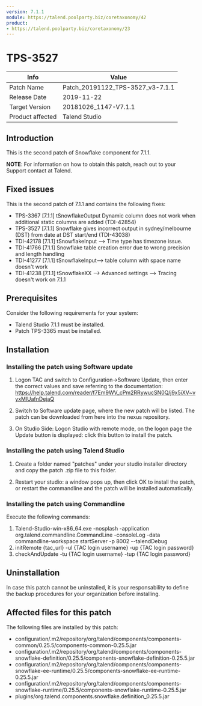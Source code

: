 ```yaml
---
version: 7.1.1
module: https://talend.poolparty.biz/coretaxonomy/42
product:
- https://talend.poolparty.biz/coretaxonomy/23
---
```


# TPS-3527 <!-- mandatory -->

| Info             | Value |
| ---------------- | ---------------- |
| Patch Name       | Patch\_20191122\_TPS-3527\_v3-7.1.1 |
| Release Date     | 2019-11-22 |
| Target Version   | 20181026\_1147-V7.1.1 |
| Product affected | Talend Studio |

## Introduction <!-- mandatory -->

This is the second patch of Snowflake component for 7.1.1.

**NOTE**: For information on how to obtain this patch, reach out to your Support contact at Talend.

## Fixed issues <!-- mandatory -->

This is the second patch of 7.1.1 and contains the following fixes:

- TPS-3367 [7.1.1] tSnowflakeOutput Dynamic column does not work when additional static columns are added (TDI-42854)
- TPS-3527 [7.1.1] Snowflake gives incorrect output in sydney/melbourne (DST) from date at DST start/end (TDI-43038)
- TDI-42178 [7.1.1] tSnowflakeInput --> Time type has timezone issue.
- TDI-41766 [7.1.1] Snowflake table creation error due to wrong precision and length handling
- TDI-41277 [7.1.1] tSnowflakeInput--> table column with space name doesn't work
- TDI-41238 [7.1.1] tSnowflakeXX --> Advanced settings --> Tracing doesn't work on 7.1.1

## Prerequisites <!-- mandatory -->

Consider the following requirements for your system:

- Talend Studio 7.1.1 must be installed.
- Patch TPS-3365 must be installed.

## Installation <!-- mandatory -->

<!--
- Detailed installation steps for the customer.
- If any files need to be backed up before installation, it should be mentioned in this section.
- Two scenarios need to be considered for the installation:
 1. The customer has not yet installed any patch before => provide instructions for this
 2. The customer had installed one previous cumulative patch => provide instructions for this
-->
### Installing the patch using Software update <!-- if applicable -->

1) Logon TAC and switch to Configuration->Software Update, then enter the correct values and save referring to the documentation: https://help.talend.com/reader/f7Em9WV_cPm2RRywucSN0Q/j9x5iXV~vyxMlUafnDejaQ

2) Switch to Software update page, where the new patch will be listed. The patch can be downloaded from here into the nexus repository.

3) On Studio Side: Logon Studio with remote mode, on the logon page the Update button is displayed: click this button to install the patch.

### Installing the patch using Talend Studio <!-- if applicable -->

1) Create a folder named "patches" under your studio installer directory and copy the patch .zip file to this folder.

2) Restart your studio: a window pops up, then click OK to install the patch, or restart the commandline and the patch will be installed automatically.

### Installing the patch using Commandline <!-- if applicable -->

Execute the following commands:

1. Talend-Studio-win-x86_64.exe -nosplash -application org.talend.commandline.CommandLine -consoleLog -data commandline-workspace startServer -p 8002 --talendDebug
2. initRemote {tac_url} -ul {TAC login username} -up {TAC login password}
3. checkAndUpdate -tu {TAC login username} -tup {TAC login password}

## Uninstallation <!-- if applicable -->

In case this patch cannot be uninstalled, it is your responsability to define the backup procedures for your organization before installing.

## Affected files for this patch <!-- if applicable -->

The following files are installed by this patch:

- configuration/.m2/repository/org/talend/components/components-common/0.25.5/components-common-0.25.5.jar
- configuration/.m2/repository/org/talend/components/components-snowflake-definition/0.25.5/components-snowflake-definition-0.25.5.jar
- configuration/.m2/repository/org/talend/components/components-snowflake-ee-runtime/0.25.5/components-snowflake-ee-runtime-0.25.5.jar
- configuration/.m2/repository/org/talend/components/components-snowflake-runtime/0.25.5/components-snowflake-runtime-0.25.5.jar
- plugins/org.talend.components.snowflake.definition\_0.25.5.jar
